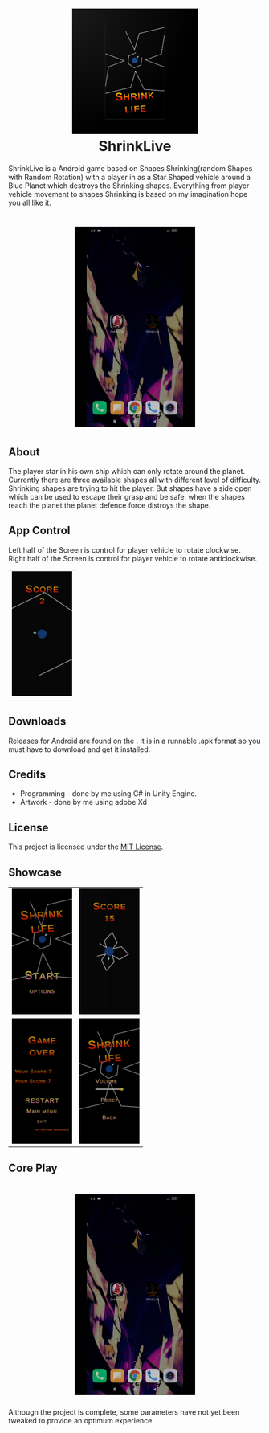<h1 align="center">
  <img src="https://github.com/Shivam-ingawale/ShrinkLive-Android-Game/blob/main/ShrinkLife/logo.png" width="250px"/><br/>
  ShrinkLive
</h1>
ShrinkLive is a Android game based on Shapes Shrinking(random Shapes with Random Rotation) with a player in as a Star Shaped vehicle around a Blue Planet which destroys the Shrinking shapes. Everything from player vehicle movement to shapes Shrinking is based on my imagination hope you all like it. 
<h1 align="center">
  <img src="https://github.com/Shivam-ingawale/ShrinkLive-Android-Game/blob/main/ShrinkLife/vid.gif"  width="240" />
</h1>

## About
The player star in his own ship which can only rotate around the planet. Currently there are three available shapes all with different level of difficulty. Shrinking shapes are trying to hit the player. But shapes have a side open which can be used to escape their grasp and be safe. when the shapes reach the planet the planet defence force distroys the shape.

## App Control
Left half of the Screen is control for player vehicle to rotate clockwise.<br>
Right half of the Screen is control for player vehicle to rotate anticlockwise.
<table align="center">
<td><img width="120" alt="nordes" src="https://github.com/Shivam-ingawale/ShrinkLive-Android-Game/blob/main/ShrinkLife/2.jpeg"></a></td>
</table>

## Downloads
Releases for Android are found on the . It is in a runnable .apk format so you must have to download and get it installed. 

## Credits
* Programming - done by me using C# in Unity Engine.
* Artwork - done by me using adobe Xd

## License
This project is licensed under the [MIT License](https://github.com/Shivam-ingawale/ShrinkLive-Android-Game/blob/master/LICENSE).

## Showcase

<table align="center">
      <tr>
        <td><img width="120" alt="chdemko" src="https://github.com/Shivam-ingawale/ShrinkLive-Android-Game/blob/main/ShrinkLife/1.jpeg"></a></td>
        <td><img width="120" alt="chendaniely" src="https://github.com/Shivam-ingawale/ShrinkLive-Android-Game/blob/main/ShrinkLife/3.jpeg"></a></td>
      </tr>
      <tr>
        <td><img width="120" alt="chendaniely" src="https://github.com/Shivam-ingawale/ShrinkLive-Android-Game/blob/main/ShrinkLife/4.jpeg"></a></td>
        <td><img width="120" alt="nordes" src="https://github.com/Shivam-ingawale/ShrinkLive-Android-Game/blob/main/ShrinkLife/5.jpeg"></a></td>
      </tr>
     </table>

## Core Play
<h1 align="center">
  <img src="https://github.com/Shivam-ingawale/ShrinkLive-Android-Game/blob/main/ShrinkLife/vid.gif"  width="240" />
</h1>
Although the project is complete, some parameters have not yet been tweaked to provide an optimum experience.
